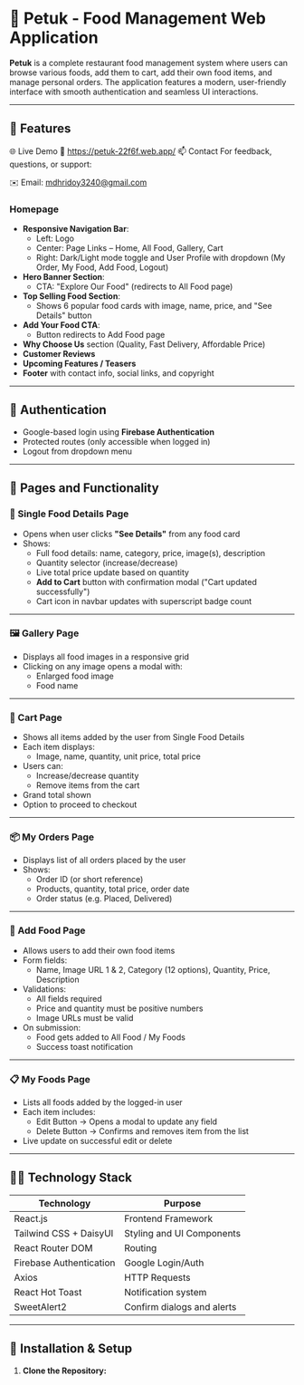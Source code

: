 # 🥘 Petuk - Food Management Web Application

**Petuk** is a complete restaurant food management system where users can browse various foods, add them to cart, add their own food items, and manage personal orders. The application features a modern, user-friendly interface with smooth authentication and seamless UI interactions.

---

## 🚀 Features
🌐 Live Demo
🔗 https://petuk-22f6f.web.app/
📫 Contact
For feedback, questions, or support:

✉️ Email: mdhridoy3240@gmail.com
### Homepage
- **Responsive Navigation Bar**:
  - Left: Logo
  - Center: Page Links – Home, All Food, Gallery, Cart
  - Right: Dark/Light mode toggle and User Profile with dropdown (My Order, My Food, Add Food, Logout)
- **Hero Banner Section**:
  - CTA: "Explore Our Food" (redirects to All Food page)
- **Top Selling Food Section**:
  - Shows 6 popular food cards with image, name, price, and "See Details" button
- **Add Your Food CTA**:
  - Button redirects to Add Food page
- **Why Choose Us** section (Quality, Fast Delivery, Affordable Price)
- **Customer Reviews**
- **Upcoming Features / Teasers**
- **Footer** with contact info, social links, and copyright

---

## 🔐 Authentication

- Google-based login using **Firebase Authentication**
- Protected routes (only accessible when logged in)
- Logout from dropdown menu

---

## 📄 Pages and Functionality

### 🧾 Single Food Details Page
- Opens when user clicks **"See Details"** from any food card
- Shows:
  - Full food details: name, category, price, image(s), description
  - Quantity selector (increase/decrease)
  - Live total price update based on quantity
  - **Add to Cart** button with confirmation modal ("Cart updated successfully")
  - Cart icon in navbar updates with superscript badge count

---

### 🖼️ Gallery Page
- Displays all food images in a responsive grid
- Clicking on any image opens a modal with:
  - Enlarged food image
  - Food name

---

### 🛒 Cart Page
- Shows all items added by the user from Single Food Details
- Each item displays:
  - Image, name, quantity, unit price, total price
- Users can:
  - Increase/decrease quantity
  - Remove items from the cart
- Grand total shown
- Option to proceed to checkout

---

### 📦 My Orders Page
- Displays list of all orders placed by the user
- Shows:
  - Order ID (or short reference)
  - Products, quantity, total price, order date
  - Order status (e.g. Placed, Delivered)

---

### 🍳 Add Food Page
- Allows users to add their own food items
- Form fields:
  - Name, Image URL 1 & 2, Category (12 options), Quantity, Price, Description
- Validations:
  - All fields required
  - Price and quantity must be positive numbers
  - Image URLs must be valid
- On submission:
  - Food gets added to All Food / My Foods
  - Success toast notification

---

### 📋 My Foods Page
- Lists all foods added by the logged-in user
- Each item includes:
  - Edit Button → Opens a modal to update any field
  - Delete Button → Confirms and removes item from the list
- Live update on successful edit or delete

---

## 🧑‍💻 Technology Stack

| Technology             | Purpose                      |
|------------------------|------------------------------|
| React.js               | Frontend Framework           |
| Tailwind CSS + DaisyUI | Styling and UI Components    |
| React Router DOM       | Routing                      |
| Firebase Authentication| Google Login/Auth            |
| Axios                  | HTTP Requests                |
| React Hot Toast        | Notification system          |
| SweetAlert2            | Confirm dialogs and alerts   |

---

## 📂 Installation & Setup

1. **Clone the Repository:**
   

